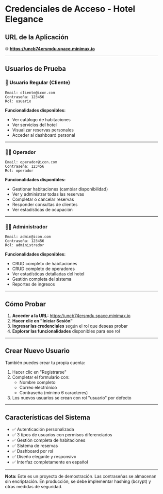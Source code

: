 # Credenciales de Acceso - Hotel Elegance

## URL de la Aplicación
🌐 **https://uncb74ersmdu.space.minimax.io**

---

## Usuarios de Prueba

### 👤 Usuario Regular (Cliente)
```
Email: cliente@icon.com
Contraseña: 123456
Rol: usuario
```

**Funcionalidades disponibles:**
- Ver catálogo de habitaciones
- Ver servicios del hotel
- Visualizar reservas personales
- Acceder al dashboard personal

---

### 👨‍💼 Operador
```
Email: operador@icon.com
Contraseña: 123456
Rol: operador
```

**Funcionalidades disponibles:**
- Gestionar habitaciones (cambiar disponibilidad)
- Ver y administrar todas las reservas
- Completar o cancelar reservas
- Responder consultas de clientes
- Ver estadísticas de ocupación

---

### 👨‍💻 Administrador
```
Email: admin@icon.com
Contraseña: 123456
Rol: administrador
```

**Funcionalidades disponibles:**
- CRUD completo de habitaciones
- CRUD completo de operadores
- Ver estadísticas detalladas del hotel
- Gestión completa del sistema
- Reportes de ingresos

---

## Cómo Probar

1. **Acceder a la URL:** https://uncb74ersmdu.space.minimax.io
2. **Hacer clic en "Iniciar Sesión"**
3. **Ingresar las credenciales** según el rol que deseas probar
4. **Explorar las funcionalidades** disponibles para ese rol

---

## Crear Nuevo Usuario

También puedes crear tu propia cuenta:

1. Hacer clic en "Registrarse"
2. Completar el formulario con:
   - Nombre completo
   - Correo electrónico
   - Contraseña (mínimo 6 caracteres)
3. Los nuevos usuarios se crean con rol "usuario" por defecto

---

## Características del Sistema

- ✅ Autenticación personalizada
- ✅ 3 tipos de usuarios con permisos diferenciados
- ✅ Gestión completa de habitaciones
- ✅ Sistema de reservas
- ✅ Dashboard por rol
- ✅ Diseño elegante y responsivo
- ✅ Interfaz completamente en español

---

**Nota:** Este es un proyecto de demostración. Las contraseñas se almacenan sin encriptación. En producción, se debe implementar hashing (bcrypt) y otras medidas de seguridad.
